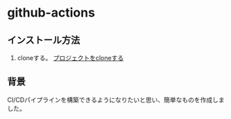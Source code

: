 # github-actions
## インストール方法
1. cloneする。
[プロジェクトをcloneする](https://github.com/ryudedev/github-actions.git)

## 背景
CI/CDパイプラインを構築できるようになりたいと思い、簡単なものを作成しました。